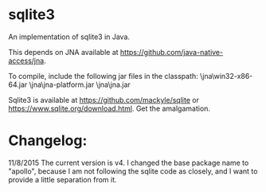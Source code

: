 # sqlite3
An implementation of sqlite3 in Java.

This depends on JNA available at https://github.com/java-native-access/jna.

To compile, include the following jar files in the classpath:
	\jna\win32-x86-64.jar
	\jna\jna-platform.jar
	\jna\jna.jar
	
Sqlite3 is available at https://github.com/mackyle/sqlite
or https://www.sqlite.org/download.html.  Get the amalgamation.

Changelog:
==========
11/8/2015   The current version is v4.  I changed the base package name to "apollo", because I am not following the
sqlite code as closely, and I want to provide a little separation from it.
